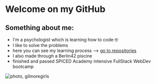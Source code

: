 # Welcome on my GitHub 

## Something about me:
- I'm a psychologist which is learning how to code 🤓
- I like to solve the problems 
- here you can see my learning process --> [go to repositories](https://github.com/zusko33?tab=repositories)
- I also made through a Berlin42 piscine
- finished and passed SPICED Academy intensive FullStack WebDev bootcamp

![photo, gilmoregirls]([https://img.buzzfeed.com/buzzfeed-static/static/2014-10/16/18/enhanced/webdr05/enhanced-2243-1413499939-29.jpg?downsize=700%3A%2A&output-quality=auto&output-format=auto](https://assets2.cbsnewsstatic.com/hub/i/r/2016/10/05/ca0d4e64-83ea-41cc-9101-17f06af33e8a/thumbnail/1200x630/2eb0a27182b9c7fe681340a512d5a45e/lorelai-and-rory.png?v=5382e209c94ee904b3a96a69f8ca0ce0)https://assets2.cbsnewsstatic.com/hub/i/r/2016/10/05/ca0d4e64-83ea-41cc-9101-17f06af33e8a/thumbnail/1200x630/2eb0a27182b9c7fe681340a512d5a45e/lorelai-and-rory.png?v=5382e209c94ee904b3a96a69f8ca0ce0)
